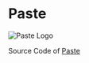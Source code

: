 # Paste

![Paste Logo](https://paste.zyrouge.gq/assets/logo.png)

Source Code of [Paste](https://paste.zyrouge.gq)